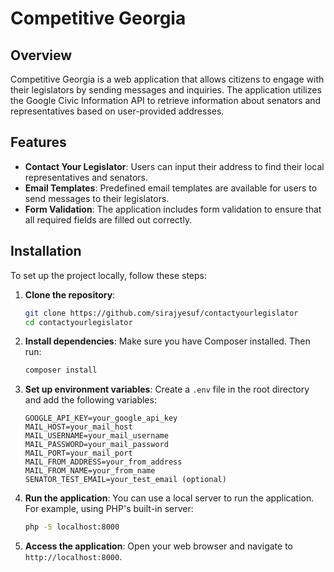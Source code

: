 # Competitive Georgia

## Overview

Competitive Georgia is a web application that allows citizens to engage with their legislators by sending messages and inquiries. The application utilizes the Google Civic Information API to retrieve information about senators and representatives based on user-provided addresses.

## Features

- **Contact Your Legislator**: Users can input their address to find their local representatives and senators.
- **Email Templates**: Predefined email templates are available for users to send messages to their legislators.
- **Form Validation**: The application includes form validation to ensure that all required fields are filled out correctly.

## Installation

To set up the project locally, follow these steps:

1. **Clone the repository**:
   ```bash
   git clone https://github.com/sirajyesuf/contactyourlegislator
   cd contactyourlegislator
   ```

2. **Install dependencies**:
   Make sure you have Composer installed. Then run:
   ```bash
   composer install
   ```

3. **Set up environment variables**:
   Create a `.env` file in the root directory and add the following variables:
   ```
   GOOGLE_API_KEY=your_google_api_key
   MAIL_HOST=your_mail_host
   MAIL_USERNAME=your_mail_username
   MAIL_PASSWORD=your_mail_password
   MAIL_PORT=your_mail_port
   MAIL_FROM_ADDRESS=your_from_address
   MAIL_FROM_NAME=your_from_name
   SENATOR_TEST_EMAIL=your_test_email (optional)
   ```

4. **Run the application**:
   You can use a local server to run the application. For example, using PHP's built-in server:
   ```bash
   php -S localhost:8000
   ```

5. **Access the application**:
   Open your web browser and navigate to `http://localhost:8000`.
